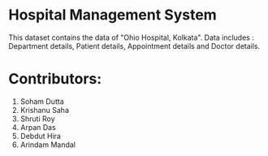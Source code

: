 # Hospital Management System
This dataset contains the data of "Ohio Hospital, Kolkata". Data includes : Department details, Patient details, Appointment details and Doctor details.


# Contributors:
1. Soham Dutta
2. Krishanu Saha
3. Shruti Roy
4. Arpan Das
5. Debdut Hira
6. Arindam Mandal
